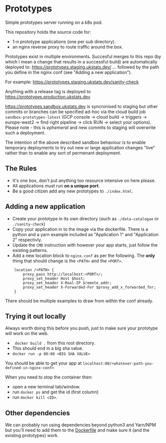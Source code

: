 # Prototypes

Simple prototypes server running on a k8s pod.

This repository holds the source code for:
- 1-n prototype applications (one per sub directory).
- an nginx reverse proxy to route traffic around the box.

Prototypes exist in multiple environments. Succesful merges to this repo (by which I mean a change that results in a successful build) are automatically deployed to: https://prototypes.staging.ukstats.dev/ ... followed by the path you define in the nginx conf (see "Adding a new application").

For example: https://prototypes.staging.ukstats.dev/sanity-check

Anything with a release tag is deployed to https://prototypes.production.ukstats.dev

https://prototypes.sandbox.ukstats.dev is syncronised to staging but other commits or branches can be specified ad-hoc via the cloud build job `sandbox-prototypes-latest` (GCP console -> cloud build -> triggers -> europe-west2 -> find right pipeline -> click RUN -> select your options). Please note - this is _ephemeral_ and new commits to staging will overwrite such a deployment.

The intention of the above described sandbox behaviour is to enable temporary deployments to try out new or large application changes "live" rather than to enable any sort of permenant deployment.


## The Rules

- It's one box, don't put anything too resource intensive on here please.
- All applications must run **on a unique port**.
- Be a good citizen add any new prototypes to `./index.html`.


## Adding a new application

- Create your prototype in its own directory (such as `./data-catalogue` or `./sanity-check`)
- Copy your application in to the image via the dockerfile. There is a python and a yarn example included as "Application 1" and "Application 2" respectivly.
- Update the `CMD` instruction with however your app starts, just follow the existing patterns.
- Add a new location block to `nginx.conf` as per the following. The **only** thing that should change is the `<PATH>` and the `<PORT>`.

```
    location /<PATH> {
        proxy_pass http://localhost:<PORT>/;
        proxy_set_header Host $host;
        proxy_set_header X-Real-IP $remote_addr;
        proxy_set_header X-Forwarded-For $proxy_add_x_forwarded_for;
    }
```

There should be multiple examples to draw from within the conf already.

## Trying it out locally

Always worth doing this before you push, just to make sure your prototype will work on the web.

- ` docker build .` from this root directory.
- This should end in a big sha value.
- `docker run -p 80:80 <BIG SHA VALUE>`

You should be able to get your app at `localhost:80/<whatever-path-you-defined-in-nginx-conf>`

When you need to stop the container then:
- open a new terminal tab/window.
- run `docker ps` and get the id (first column)
- run `docker kill <ID>`.

## Other dependencies

We can probably run using dependencies beyond python3 and Yarn/NPM but you'll need to add them to the [Dockerfile](./Dockerfile) and make sure it (and the existing prototypes) work.